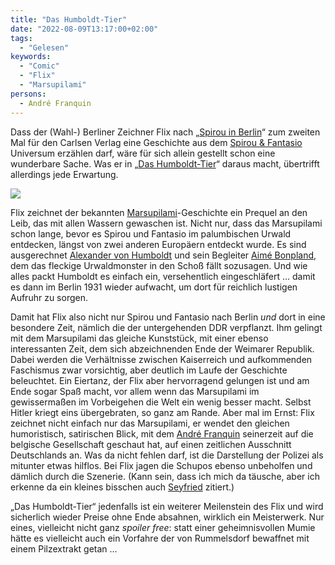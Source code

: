```yaml
---
title: "Das Humboldt-Tier"
date: "2022-08-09T13:17:00+02:00"
tags:
  - "Gelesen"
keywords:
  - "Comic"
  - "Flix"
  - "Marsupilami"
persons:
  - André Franquin
---
```


Dass der (Wahl-) Berliner Zeichner Flix nach „[Spirou in Berlin](https://www.carlsen.de/softcover/spirou-und-fantasio-spezial-31-spirou-berlin/978-3-551-72119-8)“ zum zweiten Mal für den Carlsen Verlag eine Geschichte aus dem [Spirou & Fantasio](https://de.wikipedia.org/wiki/Spirou_und_Fantasio) Universum erzählen darf, wäre für sich allein gestellt schon eine wunderbare Sache. Was er in „[Das Humboldt-Tier](https://www.carlsen.de/hardcover/das-humboldt-tier-ein-marsupilami-abenteuer/978-3-551-78168-0)“ daraus macht, übertrifft allerdings jede Erwartung.

![](/images/marsu-scaled.jpeg)

Flix zeichnet der bekannten [Marsupilami](https://de.wikipedia.org/wiki/Marsupilami)\-Geschichte ein Prequel an den Leib, das mit allen Wassern gewaschen ist. Nicht nur, dass das Marsupilami schon lange, bevor es Spirou und Fantasio im palumbischen Urwald entdecken, längst von zwei anderen Europäern entdeckt wurde. Es sind ausgerechnet [Alexander von Humboldt](https://de.wikipedia.org/wiki/Alexander_von_Humboldt) und sein Begleiter [Aimé Bonpland](https://de.wikipedia.org/wiki/Aim%C3%A9_Bonpland), dem das fleckige Urwaldmonster in den Schoß fällt sozusagen. Und wie alles packt Humboldt es einfach ein, versehentlich eingeschläfert … damit es dann im Berlin 1931 wieder aufwacht, um dort für reichlich lustigen Aufruhr zu sorgen.

Damit hat Flix also nicht nur Spirou und Fantasio nach Berlin _und_ dort in eine besondere Zeit, nämlich die der untergehenden DDR verpflanzt. Ihm gelingt mit dem Marsupilami das gleiche Kunststück, mit einer ebenso interessanten Zeit, dem sich abzeichnenden Ende der Weimarer Republik. Dabei werden die Verhältnisse zwischen Kaiserreich und aufkommenden Faschismus zwar vorsichtig, aber deutlich im Laufe der Geschichte beleuchtet. Ein Eiertanz, der Flix aber hervorragend gelungen ist und am Ende sogar Spaß macht, vor allem wenn das Marsupilami im gewissermaßen im Vorbeigehen die Welt ein wenig besser macht. Selbst Hitler kriegt eins übergebraten, so ganz am Rande. Aber mal im Ernst: Flix zeichnet nicht einfach nur das Marsupilami, er wendet den gleichen humoristisch, satirischen Blick, mit dem [André Franquin](https://de.wikipedia.org/wiki/Andr%C3%A9_Franquin) seinerzeit auf die belgische Gesellschaft geschaut hat, auf einen zeitlichen Ausschnitt Deutschlands an. Was da nicht fehlen darf, ist die Darstellung der Polizei als mitunter etwas hilflos. Bei Flix jagen die Schupos ebenso unbeholfen und dämlich durch die Szenerie. (Kann sein, dass ich mich da täusche, aber ich erkenne da ein kleines bisschen auch [Seyfried](http://gerhardseyfried.de/) zitiert.)

„Das Humboldt-Tier“ jedenfalls ist ein weiterer Meilenstein des Flix und wird sicherlich wieder Preise ohne Ende absahnen, wirklich ein Meisterwerk. Nur eines, vielleicht nicht ganz _spoiler free_: statt einer geheimnisvollen Mumie hätte es vielleicht auch ein Vorfahre der von Rummelsdorf bewaffnet mit einem Pilzextrakt getan …
